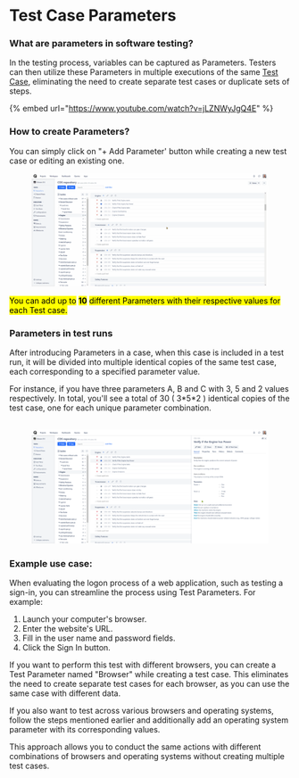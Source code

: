# Test Case Parameters

### What are parameters in software testing?

In the testing process, variables can be captured as Parameters. Testers can then utilize these Parameters in multiple executions of the same [Test Case](https://docs.qase.io/general/get-started-with-the-qase-platform/create-a-test-run), eliminating the need to create separate test cases or duplicate sets of steps.

{% embed url="https://www.youtube.com/watch?v=jLZNWyJgQ4E" %}



### How to create Parameters? <a href="#h_feaec674fe" id="h_feaec674fe"></a>

You can simply click on "+ Add Parameter' button while creating a new test case or editing an existing one.

<figure><img src="../../../.gitbook/assets/parameters.gif" alt=""><figcaption></figcaption></figure>

<mark style="background-color:yellow;">You can add up to</mark> <mark style="background-color:yellow;"></mark><mark style="background-color:yellow;">**10**</mark> <mark style="background-color:yellow;"></mark><mark style="background-color:yellow;">different Parameters with their respective values for each Test case.</mark>

### Parameters in test runs <a href="#h_7289c0011c" id="h_7289c0011c"></a>

After introducing Parameters in a case, when this case is included in a test run, it will be divided into multiple identical copies of the same test case, each corresponding to a specified parameter value.

For instance, if you have three parameters A, B and C with 3, 5 and 2 values respectively. In total, you'll see a total of 30 ( 3\*5\*2 ) identical copies of the test case, one for each unique parameter combination.\
​

<figure><img src="../../../.gitbook/assets/chrome_gwjEvp9EnQ.gif" alt=""><figcaption></figcaption></figure>

### Example use case: <a href="#h_346222a8b8" id="h_346222a8b8"></a>

When evaluating the logon process of a web application, such as testing a sign-in, you can streamline the process using Test Parameters. For example:

1. Launch your computer's browser.
2. Enter the website's URL.
3. Fill in the user name and password fields.
4. Click the Sign In button.

If you want to perform this test with different browsers, you can create a Test Parameter named "Browser" while creating a test case. This eliminates the need to create separate test cases for each browser, as you can use the same case with different data.

If you also want to test across various browsers and operating systems, follow the steps mentioned earlier and additionally add an operating system parameter with its corresponding values.

This approach allows you to conduct the same actions with different combinations of browsers and operating systems without creating multiple test cases.

